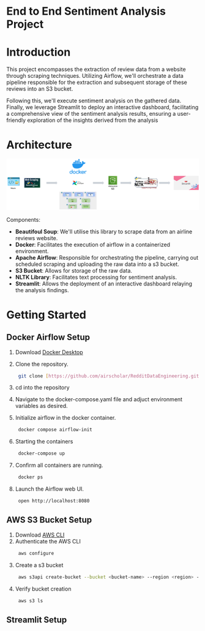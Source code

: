 # End to End Sentiment Analysis Project

# Introduction

This project encompasses the extraction of review data from a website through scraping techniques. Utilizing Airflow, we'll orchestrate a data pipeline responsible for the extraction and subsequent storage of these reviews into an S3 bucket.

Following this, we'll execute sentiment analysis on the gathered data. Finally, we leverage Streamlit to deploy an interactive dashboard, facilitating a comprehensive view of the sentiment analysis results, ensuring a user-friendly exploration of the insights derived from the analysis

# Architecture
<img src="Sentiment_Architecture.png">

Components:

- **Beautifoul Soup**: We'll utilise this library to scrape data from an airline reviews website.
- **Docker**: Facilitates the execution of airflow in a containerized environment.
- **Apache Airflow**: Responsible for orchestrating the pipeline, carrying out scheduled scraping and uploading the raw data into a s3 bucket.
- **S3 Bucket**: Allows for storage of the raw data.
- **NLTK Library**: Facilitates text processing for sentiment analysis.
- **Streamlit**: Allows the deployment of an interactive dashboard relaying the analysis findings.

# Getting Started
## Docker Airflow Setup
1. Download [Docker Desktop](https://www.docker.com/products/docker-desktop/)
2. Clone the repository.
   ```bash
    git clone [https://github.com/airscholar/RedditDataEngineering.git](https://github.com/Ds2023/ML-Airflow-Sentiment-Streamlit)
   ```
3. cd into the repository
4. Navigate to the docker-compose.yaml file and adjuct environment variables as desired.
5. Initialize airflow in the docker container.
   ```bash
    docker compose airflow-init
   ```
6. Starting the containers
   ```bash
    docker-compose up 
   ```
7. Confirm all containers are running.
   ```bash
    docker ps
   ```
  
8. Launch the Airflow web UI.
   ```bash
    open http://localhost:8080
   ```
## AWS S3 Bucket Setup
1. Download [AWS CLI](https://aws.amazon.com/cli/)
2. Authenticate the AWS CLI
   ```bash
    aws configure
   ```
3. Create a s3 bucket
   ```bash
    aws s3api create-bucket --bucket <bucket-name> --region <region> --create-bucket-configuration LocationConstraint=<region>
   ```
4. Verify bucket creation
   ```bash
    aws s3 ls
   ```
## Streamlit Setup
